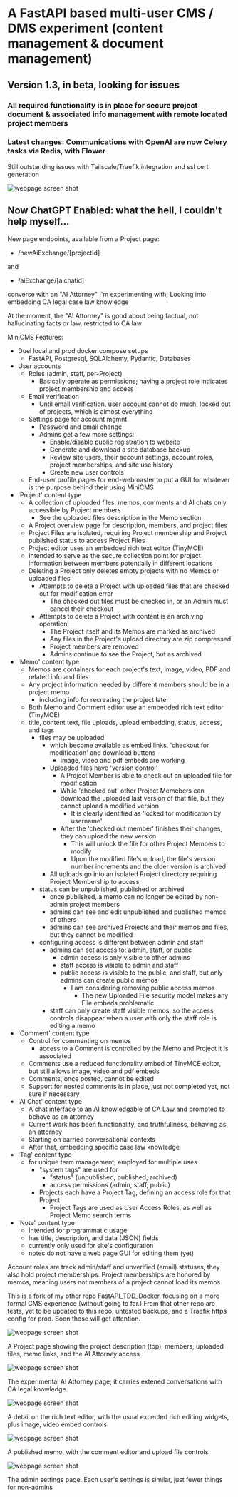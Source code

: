 # A FastAPI based multi-user CMS / DMS experiment (content management & document management)

## Version 1.3, in beta, looking for issues

### All required functionality is in place for secure project document & associated info management with remote located project members

### Latest changes: Communications with OpenAI are now Celery tasks via Redis, with Flower

Still outstanding issues with Tailscale/Traefik integration and ssl cert generation

![webpage screen shot](/src/app/static/AboutMiniCMS.jpg)

## Now ChatGPT Enabled: what the hell, I couldn't help myself... 

New page endpoints, available from a Project page:

- /newAiExchange/[projectId]

and

- /aiExchange/[aichatid]

converse with an "AI Attorney" I'm experimenting with; Looking into embedding CA legal case law knowledge

At the moment, the "AI Attorney" is good about being factual, not hallucinating facts or law, restricted to CA law

MiniCMS Features:

- Duel local and prod docker compose setups
  - FastAPI, Postgresql, SQLAlchemy, Pydantic, Databases
- User accounts
  - Roles (admin, staff, per-Project)
    - Basically operate as permissions; having a project role indicates project membership and access
  - Email verification
    - Until email verification, user account cannot do much, locked out of projects, which is almost everything
  - Settings page for account mgmnt
    - Password and email change
    - Admins get a few more settings:
      - Enable/disable public registration to website
      - Generate and download a site database backup
      - Review site users, their account settings, account roles, project memberships, and site use history
      - Create new user controls
  - End-user profile pages for end-webmaster to put a GUI for whatever is the purpose behind their using MiniCMS
- 'Project' content type
  - A collection of uploaded files, memos, comments and AI chats only accessible by Project members
    - See the uploaded files description in the Memo section
  - A Project overview page for description, members, and project files
  - Project Files are isolated, requiring Project membership and Project published status to access Project Files
  - Project editor uses an embedded rich text editor (TinyMCE)
  - Intended to serve as the secure collection point for project information between members potentially in different locations
  - Deleting a Project only deletes empty projects with no Memos or uploaded files
    - Attempts to delete a Project with uploaded files that are checked out for modification error
      - The checked out files must be checked in, or an Admin must cancel their checkout
    - Attempts to delete a Project with content is an archiving operation:
      - The Project itself and its Memos are marked as archived
      - Any files in the Project's upload directory are zip compressed
      - Project members are removed
      - Admins continue to see the Project, but as archived
- 'Memo' content type
  - Memos are containers for each project's text, image, video, PDF and related info and files
  - Any project information needed by different members should be in a project memo
    - including info for recreating the project later
  - Both Memo and Comment editor use an embedded rich text editor (TinyMCE)
  - title, content text, file uploads, upload embedding, status, access, and tags
    - files may be uploaded
      - which become available as embed links, 'checkout for modification' and download buttons
        - image, video and pdf embeds are working
      - Uploaded files have 'version control'
        - A Project Member is able to check out an uploaded file for modification
        - While 'checked out' other Project Memebers can download the uploaded last version of that file, but they cannot upload a modified version
          - It is clearly identified as 'locked for modification by username'
        - After the 'checked out member' finishes their changes, they can upload the new version
          - This will unlock the file for other Project Members to modify
          - Upon the modified file's upload, the file's version number increments and the older version is archived
      - All uploads go into an isolated Project directory requiring Project Membership to access
    - status can be unpublished, published or archived
      - once published, a memo can no longer be edited by non-admin project members
      - admins can see and edit unpublished and published memos of others
      - admins can see archived Projects and their memos and files, but they cannot be modified
    - configuring access is different between admin and staff
      - admins can set access to: admin, staff, or public
        - admin access is only visible to other admins
        - staff access is visible to admin and staff
        - public access is visible to the public, and staff, but only admins can create public memos
          - I am considering removing public access memos
            - The new Uploaded File security model makes any File embeds problematic
      - staff can only create staff visible memos, so the access controls disappear when a user with only the staff role is editing a memo
- 'Comment' content type
  - Control for commenting on memos
    - access to a Comment is controlled by the Memo and Project it is associated
  - Comments use a reduced functionality embed of TinyMCE editor, but still allows image, video and pdf embeds
  - Comments, once posted, cannot be edited
  - Support for nested comments is in place, just not completed yet, not sure if necessary
- 'AI Chat' content type
  - A chat interface to an AI knowledgable of CA Law and prompted to behave as an attorney
  - Current work has been functionality, and truthfullness, behaving as an attorney
  - Starting on carried conversational contexts
  - After that, embedding specific case law knowledge
- 'Tag' content type
  - for unique term management, employed for multiple uses
    - "system tags" are used for
      - "status" (unpublished, published, archived)
      - access permissions (admin, staff, public)
    - Projects each have a Project Tag, defining an access role for that Project
      - Project Tags are used as User Access Roles, as well as Project Memo search terms
- 'Note' content type
  - Intended for programmatic usage
  - has title, description, and data (JSON) fields
  - currently only used for site's configuration
  - notes do not have a web page GUI for editing them (yet)

Account roles are track admin/staff and unverified (email) statuses, they also hold project memberships.
Project memberships are honored by memos, meaning users not members of a project cannot load its memos.

This is a fork of my other repo FastAPI_TDD_Docker, focusing on a more formal CMS experience (without going to far.)
From that other repo are tests, yet to be updated to this repo, untested backups, and a Traefik https config for prod.
Soon those will get attention.

![webpage screen shot](/src/app/static/MiniCMS-project.jpg)

A Project page showing the project description (top), members, uploaded files, memo links, and the AI Attorney access

![webpage screen shot](/src/app/static/MiniCMS-aiAttorney.jpg)

The experimental AI Attorney page; it carries extened conversations with CA legal knowledge.

![webpage screen shot](/src/app/static/MiniCMS-richEditor.jpg)

A detail on the rich text editor, with the usual expected rich editing widgets, plus image, video embed controls

![webpage screen shot](/src/app/static/MiniCMS-memo.jpg)

A published memo, with the comment editor and upload file controls

![webpage screen shot](/src/app/static/MiniCMS-adminSettings.jpg)

The admin settings page. Each user's settings is similar, just fewer things for non-admins

